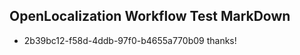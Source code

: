 ## OpenLocalization Workflow Test MarkDown
* 2b39bc12-f58d-4ddb-97f0-b4655a770b09 thanks!

<!--HONumber=Jul16_HO3-->



